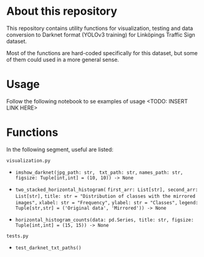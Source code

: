 # About this repository
This repository contains utility functions for visualization, testing and data conversion to Darknet format (YOLOv3 training) for Linköpings Traffic Sign dataset.

Most of the functions are hard-coded specifically for this dataset, but some of them could used in a more general sense.

# Usage
Follow the following notebook to se examples of usage
<TODO: INSERT LINK HERE>

# Functions
In the following segment, useful are listed:

`visualization.py`
- `imshow_darknet(jpg_path: str, `
                   `txt_path: str,` 
                   `names_path: str,` 
                   `figsize: Tuple[int,int] = (10, 10)) -> None`
                   
- `two_stacked_horizontal_histogram(`
                        `first_arr: List[str], second_arr: List[str],`
                        `title: str = "Distribution of classes with the mirrored images",`
                        `xlabel: str = "Frequency",`
                        `ylabel: str = "Classes",`
                        `legend: Tuple[str,str] = ('Original data', 'Mirrored')) -> None`
- `horizontal_histogram_counts(data: pd.Series, title: str, figsize: Tuple[int,int] = (15, 15)) -> None`

`tests.py`
- `test_darknet_txt_paths()`
